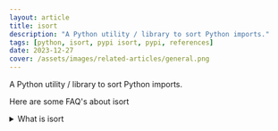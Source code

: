 ```yaml
---
layout: article
title: isort
description: "A Python utility / library to sort Python imports."
tags: [python, isort, pypi isort, pypi, references]
date: 2023-12-27
cover: /assets/images/related-articles/general.png
---
```


A Python utility / library to sort Python imports.

Here are some FAQ's about isort
<details>
<summary>What is isort</summary>
A Python utility / library to sort Python imports.
</details>
